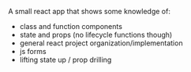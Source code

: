 A small react app that shows some knowledge of:
  - class and function components
  - state and props (no lifecycle functions though)
  - general react project organization/implementation
  - js forms
  - lifting state up / prop drilling
  
